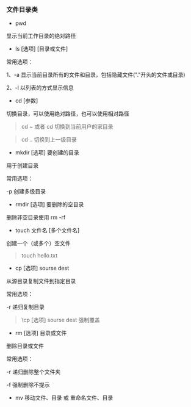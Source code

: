 ### 文件目录类

* pwd  

显示当前工作目录的绝对路径
* ls [选项] [目录或文件]

常用选项：

1、-a 显示当前目录所有的文件和目录，包括隐藏文件("."开头的文件或目录)

2、-l 以列表的方式显示信息

* cd [参数]

切换目录，可以使用绝对路径，也可以使用相对路径
> cd ~  或者 cd  切换到当前用户的家目录

> cd .. 切换到上一级目录

* mkdir [选项] 要创建的目录

用于创建目录

常用选项：

-p 创建多级目录

* rmdir [选项] 要删除的空目录

删除非空目录使用 rm -rf 

* touch 文件名 [多个文件名]

创建一个（或多个）空文件

> touch hello.txt

* cp [选项] sourse dest

从源目录复制文件到指定目录

常用选项：

-r 递归复制目录

> \cp [选项] sourse dest  强制覆盖

* rm [选项] 目录或文件

删除目录或文件

常用选项：

-r 递归删除整个文件夹

-f 强制删除不提示

* mv 移动文件、目录 或 重命名文件、目录

